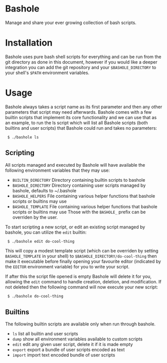 # Bashole

Manage and share your ever growing collection of bash scripts.

# Installation

Bashole uses pure bash shell scripts for everything and can be run from the git directory as done in this document, however if you would like a deeper integration you can add the git repository and your `$BASHOLE_DIRECTORY` to your shell's `$PATH` environment variables.

# Usage

Bashole always takes a script name as its first parameter and then any other parameters that script may need afterwards. Bashole comes with a few builtin scripts that implement its core functionality and we can use that as an example, to run the ls script which will list all Bashole scripts (both builtins and user scripts) that Bashole could run and takes no parameters:

```bash
 $ ./bashole ls
```

## Scripting

All scripts managed and executed by Bashole will have available the following environment variables that they may use:
 - `BUILTIN_DIRECTORY` Directory containing builtin scripts to bashole
 - `BASHOLE_DIRECTORY` Directory containing user scripts managed by bashole, defaults to ~/.bashole
 - `BASHOLE_HELPERS` File containing various helper functions that bashole scripts or builtins may use
 - `BASHOLE_TEMPLATE` File containing various helper functions that bashole scripts or builtins may use
Those with the `BASHOLE_` prefix can be overriden by the user.

To start scripting a new script, or edit an existing script managed by bashole, you can utilize the `edit` builtin:

```bash
 $ ./bashole edit do-cool-thing
```

This will copy a modest template script (which can be overriden by setting `BASHOLE_TEMPLATE` in your shell) to `$BASHOLE_DIRECTORY/do-cool-thing` then make it executable before finally opening your favourite editor (indicated by the `EDITOR` environment variable) for you to write your script.

If after this the script file opened is empty Bashole will delete it for you, allowing the `edit` command to handle creation, deletion, and modification. If not deleted then the following command will now execute your new script:

```bash
 $ ./bashole do-cool-thing
```

## Builtins

The following builtin scripts are available only when run through bashole.

- `ls` list all builtin and user scripts
- `dump` show all environment variables available to custom scripts
- `edit` edit any given user script, delete it if it is made empty
- `export` export a bundle of user scripts encoded as text
- `import` import text encoded bundle of user scripts
